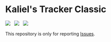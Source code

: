 # Kaliel's Tracker Classic

<a href="https://www.curseforge.com/wow/addons/kaliels-tracker-classic/files"><img src="https://img.shields.io/badge/Build_for-WoW_Classic_(Cataclysm_|_Era)-brightgreen?logo=battle.net&amp;logoColor=ffffff" /></a>&nbsp; &nbsp;<a href="https://www.paypal.com/donate?hosted_button_id=SVW7GT3MU7NW6"><img src="https://img.shields.io/badge/PayPal-Donate-orange?logo=paypal" /></a>&nbsp; &nbsp;<a href="https://www.patreon.com/kalielstracker"><img src="https://img.shields.io/badge/Patreon-Become_a_Patron-ff424d?logo=patreon" /></a>

This repository is only for reporting [Issues](https://github.com/Horogg/KalielsTrackerClassic__Issues/issues).
